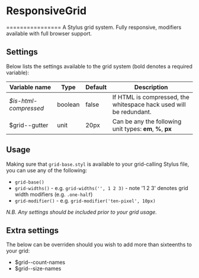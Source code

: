 # ResponsiveGrid
================
A Stylus grid system. Fully responsive, modifiers available with full browser support.

## Settings
Below lists the settings available to the grid system (bold denotes a required variable):

Variable name         | Type    | Default | Description
--------------------- | ------- | ------- | -----------
*$is-html-compressed* | boolean | false   | If HTML is compressed, the whitespace hack used will be redundant.
$grid--gutter         | unit    | 20px    | Can be any the following unit types: **em**, **%**, **px**

## Usage
Making sure that `grid-base.styl` is available to your grid-calling Stylus file, you can use any of the following:
* `grid-base()`
* `grid-widths()` - e.g. `grid-widths('', 1 2 3)` - note '1 2 3' denotes grid width modifiers (e.g. `.one-half`)
* `grid-modifier()` - e.g. `grid-modifier('ten-pixel', 10px)`

_N.B. Any settings should be included prior to your grid usage._

## Extra settings
The below can be overriden should you wish to add more than sixteenths to your grid:
* $grid--count-names
* $grid--size-names
